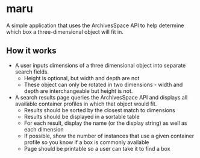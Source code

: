 # maru
A simple application that uses the ArchivesSpace API to help determine which box a three-dimensional object will fit in.

## How it works
*   A user inputs dimensions of a three dimensional object into separate search fields.
    *    Height is optional, but width and depth are not
    *    These object can only be rotated in two dimensions - width and depth are interchangeable but height is not.
*   A search results page queries the ArchivesSpace API and displays all available container profiles in which that object would fit.
    *    Results should be sorted by the closest match to dimensions
    *    Results should be displayed in a sortable table
    *    For each result, display the name (or the display string) as well as each dimension
    *    If possible, show the number of instances that use a given container profile so you know if a box is commonly available
    *    Page should be printable so a user can take it to find a box
